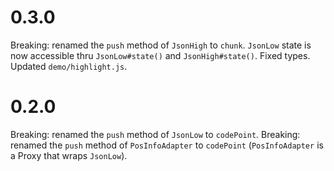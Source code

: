 # 0.3.0

Breaking: renamed the `push` method of `JsonHigh` to `chunk`.
`JsonLow` state is now accessible thru `JsonLow#state()` and `JsonHigh#state()`.
Fixed types.
Updated `demo/highlight.js`.

# 0.2.0

Breaking: renamed the `push` method of `JsonLow` to `codePoint`. 
Breaking: renamed the `push` method of `PosInfoAdapter` to `codePoint` (`PosInfoAdapter` is a Proxy that wraps `JsonLow`).
